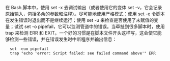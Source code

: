 在 Bash 脚本中，使用 set -x 去调试输出（或者使用它的变体 set -v，它会记录原始输入，包括多余的参数和注释）。尽可能地使用严格模式：使用 set -e 令脚本在发生错误时退出而不是继续运行；使用 set -u 来检查是否使用了未赋值的变量；试试 set -o pipefail，它可以监测管道中的错误。当牵扯到很多脚本时，使用 trap 来检测 ERR 和 EXIT。一个好的习惯是在脚本文件开头这样写，这会使它能够检测一些错误，并在错误发生时中断程序并输出信息：

      set -euo pipefail
      trap "echo 'error: Script failed: see failed command above'" ERR
